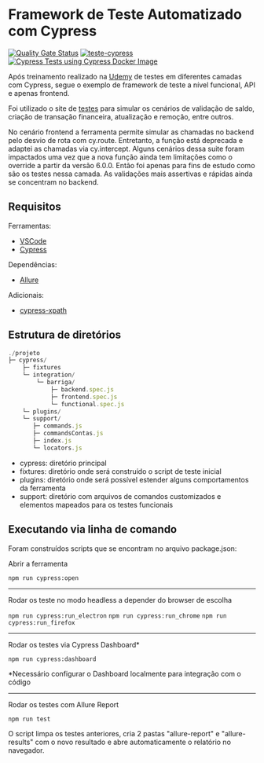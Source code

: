 # Framework de Teste Automatizado com Cypress

[![Quality Gate Status](https://sonarcloud.io/api/project_badges/measure?project=rafaabc_teste-cypress&metric=alert_status)](https://sonarcloud.io/dashboard?id=rafaabc_teste-cypress) [![teste-cypress](https://img.shields.io/endpoint?url=https://dashboard.cypress.io/badge/detailed/xxemvr&style=flat&logo=cypress)](https://dashboard.cypress.io/projects/xxemvr/runs) [![Cypress Tests using Cypress Docker Image](https://github.com/rafaabc/teste-cypress/actions/workflows/main.yml/badge.svg?branch=main)](https://github.com/rafaabc/teste-cypress/actions/workflows/main.yml)

Após treinamento realizado na [Udemy](https://www.udemy.com/course/testes-cypress/) de testes em diferentes camadas com Cypress, segue o exemplo de framework de teste a nível funcional, API e apenas frontend.

Foi utilizado o site de [testes](https://barrigareact.wcaquino.me/login) para simular os cenários de validação de saldo, criação de transação financeira, atualização e remoção, entre outros.

No cenário frontend a ferramenta permite simular as chamadas no backend pelo desvio de rota com cy.route. Entretanto, a função está deprecada e adaptei as chamadas via cy.intercept. Alguns cenários dessa suite foram impactados uma vez que a nova função ainda tem limitações como o override a partir da versão 6.0.0. Então foi apenas para fins de estudo como são os testes nessa camada. As validações mais assertivas e rápidas ainda se concentram no backend.

## Requisitos

Ferramentas:

- [VSCode](https://code.visualstudio.com/Download)
- [Cypress](https://www.cypress.io/)

Dependências:

- [Allure](https://www.npmjs.com/package/@shelex/cypress-allure-plugin)

Adicionais:

- [cypress-xpath](https://github.com/cypress-io/cypress-xpath)

## Estrutura de diretórios

```js
./projeto
├─ cypress/
    ├─ fixtures
    └─ integration/
        └─ barriga/
            ├─ backend.spec.js
            ├─ frontend.spec.js
            └─ functional.spec.js
    └─ plugins/
    └─ support/
       ├─ commands.js
       ├─ commandsContas.js
       ├─ index.js
       └─ locators.js
```

- cypress: diretório principal
- fixtures: diretório onde será construído o script de teste inicial
- plugins: diretório onde será possível estender alguns comportamentos da ferramenta
- support: diretório com arquivos de comandos customizados e elementos mapeados para os testes funcionais

## Executando via linha de comando

Foram construídos scripts que se encontram no arquivo package.json:

Abrir a ferramenta

`npm run cypress:open`

---

Rodar os teste no modo headless a depender do browser de escolha </p>

`npm run cypress:run_electron`
`npm run cypress:run_chrome`
`npm run cypress:run_firefox`

---

Rodar os testes via Cypress Dashboard\* </p>

`npm run cypress:dashboard`

\*Necessário configurar o Dashboard localmente para integração com o código

---

Rodar os testes com Allure Report </p>

`npm run test`

O script limpa os testes anteriores, cria 2 pastas "allure-report" e "allure-results"
com o novo resultado e abre automaticamente o relatório no navegador.
